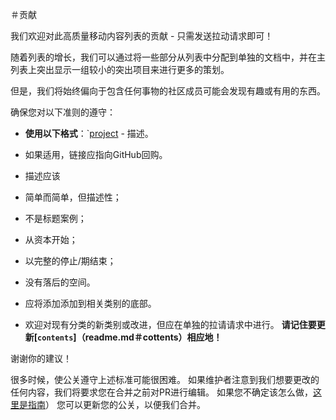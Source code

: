 
＃贡献

我们欢迎对此高质量移动内容列表的贡献 - 只需发送拉动请求即可！

随着列表的增长，我们可以通过将一些部分从列表中分配到单独的文档中，并在主列表上突出显示一组较小的突出项目来进行更多的策划。

但是，我们将始终偏向于包含任何事物的社区成员可能会发现有趣或有用的东西。

确保您对以下准则的遵守：

 -  **使用以下格式**：`[project](link) - 描述。

 - 如果适用，链接应指向GitHub回购。

 - 描述应该

 - 简单而简单，但描述性；

 - 不是标题案例；

 - 从资本开始；

 - 以完整的停止/期结束；

 - 没有落后的空间。

 - 应将添加添加到相关类别的底部。

 - 欢迎对现有分类的新类别或改进，但应在单独的拉请请求中进行。 **请记住要更新[`contents`]（readme.md＃cottents）相应地！**

谢谢你的建议！

很多时候，使公关遵守上述标准可能很困难。 如果维护者注意到我们想要更改的任何内容，我们将要求您在合并之前对PR进行编辑。 如果您不确定该怎么做，[这里是指南](https://github.com/richardlitt/knowledge/blob/master/master/github/amending-a-commit-guide.m)） 您可以更新您的公关，以便我们合并。